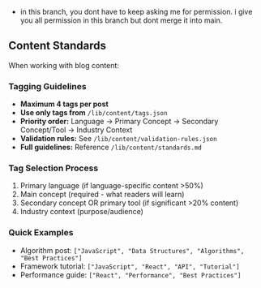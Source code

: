 - in this branch, you dont have to keep asking me for permission. i give you all permission in this branch but dont merge it into main.

## Content Standards

When working with blog content:

### Tagging Guidelines
- **Maximum 4 tags per post**
- **Use only tags from** `/lib/content/tags.json`
- **Priority order:** Language → Primary Concept → Secondary Concept/Tool → Industry Context
- **Validation rules:** See `/lib/content/validation-rules.json`
- **Full guidelines:** Reference `/lib/content/standards.md`

### Tag Selection Process
1. Primary language (if language-specific content >50%)
2. Main concept (required - what readers will learn)
3. Secondary concept OR primary tool (if significant >20% content)
4. Industry context (purpose/audience)

### Quick Examples
- Algorithm post: `["JavaScript", "Data Structures", "Algorithms", "Best Practices"]`
- Framework tutorial: `["JavaScript", "React", "API", "Tutorial"]`
- Performance guide: `["React", "Performance", "Best Practices"]`